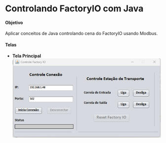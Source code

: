 # Controlando FactoryIO com Java

#### Objetivo
Aplicar conceitos de Java controlando cena do FactoryIO usando Modbus.

#### Telas

* **Tela Principal**
![image](https://github.com/odenisnobre/factory-io-control-java/blob/master/img/tela.png?raw=true)